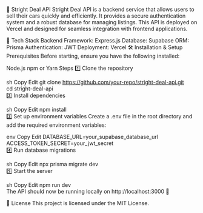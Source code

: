 🚗 Stright Deal API
Stright Deal API is a backend service that allows users to sell their cars quickly and efficiently. It provides a secure authentication system and a robust database for managing listings. This API is deployed on Vercel and designed for seamless integration with frontend applications.

🚀 Tech Stack
Backend Framework: Express.js
Database: Supabase
ORM: Prisma
Authentication: JWT
Deployment: Vercel
🛠 Installation & Setup
Prerequisites
Before starting, ensure you have the following installed:

Node.js
npm or Yarn
Steps
1️⃣ Clone the repository

sh
Copy
Edit
git clone https://github.com/your-repo/stright-deal-api.git  
cd stright-deal-api  
2️⃣ Install dependencies

sh
Copy
Edit
npm install  
3️⃣ Set up environment variables
Create a .env file in the root directory and add the required environment variables:

env
Copy
Edit
DATABASE_URL=your_supabase_database_url  
ACCESS_TOKEN_SECRET=your_jwt_secret  
4️⃣ Run database migrations

sh
Copy
Edit
npx prisma migrate dev  
5️⃣ Start the server

sh
Copy
Edit
npm run dev  
The API should now be running locally on http://localhost:3000 🚀

📄 License
This project is licensed under the MIT License.
